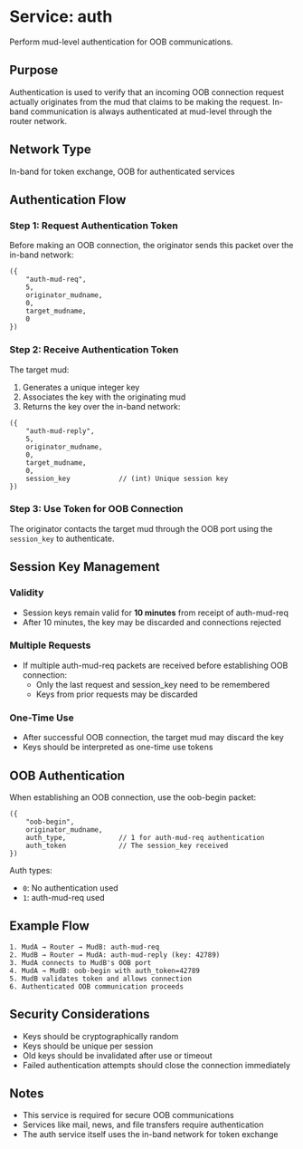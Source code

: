 # Service: auth

Perform mud-level authentication for OOB communications.

## Purpose
Authentication is used to verify that an incoming OOB connection request actually originates from the mud that claims to be making the request. In-band communication is always authenticated at mud-level through the router network.

## Network Type
In-band for token exchange, OOB for authenticated services

## Authentication Flow

### Step 1: Request Authentication Token

Before making an OOB connection, the originator sends this packet over the in-band network:

```lpc
({
    "auth-mud-req",
    5,
    originator_mudname,
    0,
    target_mudname,
    0
})
```

### Step 2: Receive Authentication Token

The target mud:
1. Generates a unique integer key
2. Associates the key with the originating mud
3. Returns the key over the in-band network:

```lpc
({
    "auth-mud-reply",
    5,
    originator_mudname,
    0,
    target_mudname,
    0,
    session_key            // (int) Unique session key
})
```

### Step 3: Use Token for OOB Connection

The originator contacts the target mud through the OOB port using the `session_key` to authenticate.

## Session Key Management

### Validity
- Session keys remain valid for **10 minutes** from receipt of auth-mud-req
- After 10 minutes, the key may be discarded and connections rejected

### Multiple Requests
- If multiple auth-mud-req packets are received before establishing OOB connection:
  - Only the last request and session_key need to be remembered
  - Keys from prior requests may be discarded

### One-Time Use
- After successful OOB connection, the target mud may discard the key
- Keys should be interpreted as one-time use tokens

## OOB Authentication

When establishing an OOB connection, use the oob-begin packet:

```lpc
({
    "oob-begin",
    originator_mudname,
    auth_type,             // 1 for auth-mud-req authentication
    auth_token             // The session_key received
})
```

Auth types:
- `0`: No authentication used
- `1`: auth-mud-req used

## Example Flow

```
1. MudA → Router → MudB: auth-mud-req
2. MudB → Router → MudA: auth-mud-reply (key: 42789)
3. MudA connects to MudB's OOB port
4. MudA → MudB: oob-begin with auth_token=42789
5. MudB validates token and allows connection
6. Authenticated OOB communication proceeds
```

## Security Considerations

- Keys should be cryptographically random
- Keys should be unique per session
- Old keys should be invalidated after use or timeout
- Failed authentication attempts should close the connection immediately

## Notes

- This service is required for secure OOB communications
- Services like mail, news, and file transfers require authentication
- The auth service itself uses the in-band network for token exchange